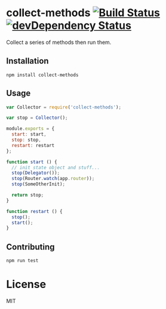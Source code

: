 # collect-methods [![Build Status](https://travis-ci.org/chrisinajar/collect-methods.svg?branch=master)](https://travis-ci.org/chrisinajar/collect-methods) [![devDependency Status](https://david-dm.org/chrisinajar/collect-methods/dev-status.svg)](https://david-dm.org/chrisinajar/collect-methods#info=devDependencies)
Collect a series of methods then run them.

## Installation

`npm install collect-methods`

## Usage

```js
var Collector = require('collect-methods');

var stop = Collector();

module.exports = {
  start: start,
  stop: stop,
  restart: restart
};

function start () {
  // init state object and stuff...
  stop(Delegator());
  stop(Router.watch(app.router));
  stop(SomeOtherInit);

  return stop;
}

function restart () {
  stop();
  start();
}
```

## Contributing

`npm run test`

# License
MIT
